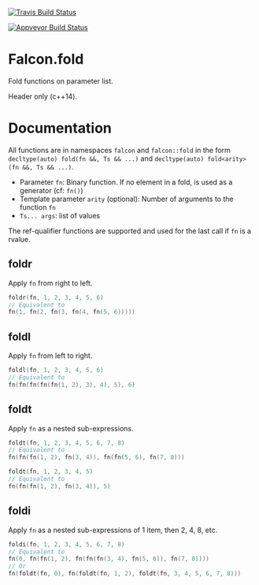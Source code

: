 [![Travis Build Status](https://travis-ci.org/jonathanpoelen/falcon.fold.svg?branch=master)](https://travis-ci.org/jonathanpoelen/falcon.fold)

[![Appveyor Build Status](https://ci.appveyor.com/api/projects/status/github/jonathanpoelen/falcon.fold)](https://ci.appveyor.com/project/jonathanpoelen/falcon.fold)

# Falcon.fold

Fold functions on parameter list.

Header only (c++14).


# Documentation

All functions are in namespaces `falcon` and `falcon::fold` in the form `decltype(auto) fold(fn &&, Ts && ...)` and `decltype(auto) fold<arity>(fn &&, Ts && ...)`.

- Parameter `fn`:  Binary function. If no element in a fold, is used as a generator (cf: `fn()`)
- Template parameter `arity` (optional):  Number of arguments to the function `fn`
- `Ts... args`: list of values

The ref-qualifier functions are supported and used for the last call if `fn` is a rvalue.


## foldr

Apply `fn` from right to left.

``` cpp
foldr(fn, 1, 2, 3, 4, 5, 6)
// Equivalent to
fn(1, fn(2, fn(3, fn(4, fn(5, 6)))))
```


## foldl

Apply `fn` from left to right.

``` cpp
foldl(fn, 1, 2, 3, 4, 5, 6)
// Equivalent to
fn(fn(fn(fn(fn(1, 2), 3), 4), 5), 6)
```


## foldt

Apply `fn` as a nested sub-expressions.

``` cpp
foldt(fn, 1, 2, 3, 4, 5, 6, 7, 8)
// Equivalent to
fn(fn(fn(1, 2), fn(3, 4)), fn(fn(5, 6), fn(7, 8)))

foldt(fn, 1, 2, 3, 4, 5)
// Equivalent to
fn(fn(fn(1, 2), fn(3, 4)), 5)
```


## foldi

Apply `fn` as a nested sub-expressions of 1 item, then 2, 4, 8, etc.

``` cpp
foldi(fn, 1, 2, 3, 4, 5, 6, 7, 8)
// Equivalent to
fn(0, fn(fn(1, 2), fn(fn(fn(3, 4), fn(5, 6)), fn(7, 8))))
// Or
fn(foldt(fn, 0), fn(foldt(fn, 1, 2), foldt(fn, 3, 4, 5, 6, 7, 8)))
```
